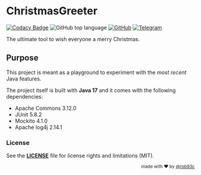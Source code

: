 # ChristmasGreeter

[![Codacy Badge](https://app.codacy.com/project/badge/Grade/361904c6ec0d4a1490aa7d5593f8e26a)](https://www.codacy.com/gh/rob93c/ChristmasGreeter/dashboard?utm_source=github.com&amp;utm_medium=referral&amp;utm_content=rob93c/ChristmasGreeter&amp;utm_campaign=Badge_Grade) 
![GitHub top language](https://img.shields.io/github/languages/top/rob93c/ChristmasGreeter.svg) 
[![GitHub](https://img.shields.io/github/license/rob93c/For_my.svg?color=%237d8183)](https://opensource.org/licenses/MIT) 
[![Telegram](https://img.shields.io/badge/write%20me-Telegram-%231974f2.svg)](t.me/rob93c)

The ultimate tool to wish everyone a merry Christmas.

## Purpose

This project is meant as a playground to experiment with the _most recent_ Java features.

The project itself is built with **Java 17** and it comes with the following dependencies:

* Apache Commons 3.12.0
* JUnit 5.8.2
* Mockito 4.1.0
* Apache log4j 2.14.1

### License

See the [**LICENSE**](https://github.com/rob93c/ChristmasGreeter/blob/master/LICENSE) file for license rights and limitations (MIT).

<div align="right"><sup>
  made with ❤️ by <a href="https://github.com/rob93c">@rob93c</a>
</sup></div>
